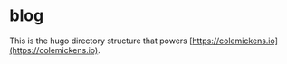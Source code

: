 # blog

This is the hugo directory structure that powers [https://colemickens.io](https://colemickens.io).
